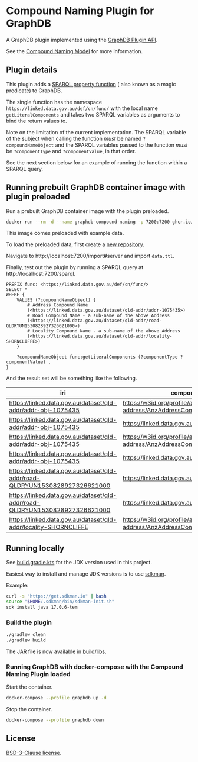 # Compound Naming Plugin for GraphDB

A GraphDB plugin implemented using
the [GraphDB Plugin API](https://graphdb.ontotext.com/documentation/10.2/plug-in-api.html).

See the [Compound Naming Model](https://linked.data.gov.au/def/cn) for more information.

## Plugin details

This plugin adds
a [SPARQL property function](https://graphdb.ontotext.com/documentation/10.2/sparql-functions-reference.html#sparql-functions-vs-magic-predicates) (
also known as a magic predicate) to GraphDB.

The single function has the namespace `https://linked.data.gov.au/def/cn/func/` with the local
name `getLiteralComponents` and takes two SPARQL variables as arguments to bind the return values to.

Note on the limitation of the current implementation. The SPARQL variable of the subject when calling the function
_must_ be named `?compoundNameObject` and the SPARQL variables passed to the function _must_ be `?componentType`
and `?componentValue`, in that order.

See the next section below for an example of running the function within a SPARQL query.

## Running prebuilt GraphDB container image with plugin preloaded

Run a prebuilt GraphDB container image with the plugin preloaded.

```bash
docker run --rm -d --name graphdb-compound-naming -p 7200:7200 ghcr.io/kurrawong/graphdb-compound-naming
```

This image comes preloaded with example data.

To load the preloaded data, first create a [new repository](http://localhost:7200/repository).

Navigate to http://localhost:7200/import#server and import `data.ttl`.

Finally, test out the plugin by running a SPARQL query at http://localhost:7200/sparql.

```sparql
PREFIX func: <https://linked.data.gov.au/def/cn/func/>
SELECT *
WHERE {
    VALUES (?compoundNameObject) {
        # Address Compound Name
        (<https://linked.data.gov.au/dataset/qld-addr/addr-1075435>)
        # Road Compound Name - a sub-name of the above Address
        (<https://linked.data.gov.au/dataset/qld-addr/road-QLDRYUN1530828927326621000>)
        # Locality Compound Name - a sub-name of the above Address
        (<https://linked.data.gov.au/dataset/qld-addr/locality-SHORNCLIFFE>)
    }

    ?compoundNameObject func:getLiteralComponents (?componentType ?componentValue) .
}
```

And the result set will be something like the following.

| iri                                                                         | componentType                                                             | componentValue |
|-----------------------------------------------------------------------------|---------------------------------------------------------------------------|----------------|
| https://linked.data.gov.au/dataset/qld-addr/addr-obj-1075435                | https://w3id.org/profile/anz-address/AnzAddressComponentTypes/numberFirst | 72             |
| https://linked.data.gov.au/dataset/qld-addr/addr-obj-1075435                | https://linked.data.gov.au/def/roads/ct/RoadType                          | ST (Y)         |
| https://linked.data.gov.au/dataset/qld-addr/addr-obj-1075435                | https://w3id.org/profile/anz-address/AnzAddressComponentTypes/locality    | SHORNCLIFFE    |
| https://linked.data.gov.au/dataset/qld-addr/addr-obj-1075435                | https://linked.data.gov.au/def/roads/ct/RoadName                          | Yundah         |
| https://linked.data.gov.au/dataset/qld-addr/road-QLDRYUN1530828927326621000 | https://linked.data.gov.au/def/roads/ct/RoadType                          | ST (Y)         |
| https://linked.data.gov.au/dataset/qld-addr/road-QLDRYUN1530828927326621000 | https://linked.data.gov.au/def/roads/ct/RoadName                          | Yundah         |
| https://linked.data.gov.au/dataset/qld-addr/locality-SHORNCLIFFE            | https://w3id.org/profile/anz-address/AnzAddressComponentTypes/locality    | SHORNCLIFFE    |

## Running locally

See [build.gradle.kts](build.gradle.kts) for the JDK version used in this project.

Easiest way to install and manage JDK versions is to use [sdkman](https://sdkman.io/install).

Example:

```bash
curl -s "https://get.sdkman.io" | bash
source "$HOME/.sdkman/bin/sdkman-init.sh"
sdk install java 17.0.6-tem
```

### Build the plugin

```bash
./gradlew clean
./gradlew build
```

The JAR file is now available in [build/libs](build/libs).

### Running GraphDB with docker-compose with the Compound Naming Plugin loaded

Start the container.

```bash
docker-compose --profile graphdb up -d
```

Stop the container.

```bash
docker-compose --profile graphdb down
```

## License

[BSD-3-Clause license](LICENSE).
